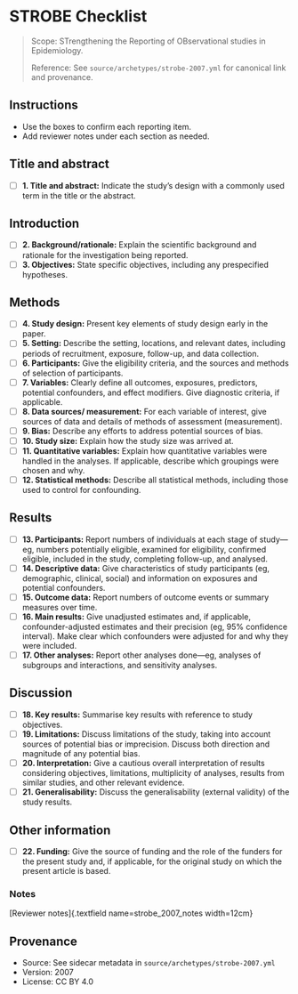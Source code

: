 # STROBE Checklist

> Scope: STrengthening the Reporting of OBservational studies in Epidemiology.
>
> Reference: See `source/archetypes/strobe-2007.yml` for canonical link and provenance.

## Instructions
- Use the boxes to confirm each reporting item.
- Add reviewer notes under each section as needed.

## Title and abstract

- [ ] **1. Title and abstract:** Indicate the study’s design with a commonly used term in the title or the abstract.

## Introduction

- [ ] **2. Background/rationale:** Explain the scientific background and rationale for the investigation being reported.
- [ ] **3. Objectives:** State specific objectives, including any prespecified hypotheses.

## Methods

- [ ] **4. Study design:** Present key elements of study design early in the paper.
- [ ] **5. Setting:** Describe the setting, locations, and relevant dates, including periods of recruitment, exposure, follow-up, and data collection.
- [ ] **6. Participants:** Give the eligibility criteria, and the sources and methods of selection of participants.
- [ ] **7. Variables:** Clearly define all outcomes, exposures, predictors, potential confounders, and effect modifiers. Give diagnostic criteria, if applicable.
- [ ] **8. Data sources/ measurement:** For each variable of interest, give sources of data and details of methods of assessment (measurement).
- [ ] **9. Bias:** Describe any efforts to address potential sources of bias.
- [ ] **10. Study size:** Explain how the study size was arrived at.
- [ ] **11. Quantitative variables:** Explain how quantitative variables were handled in the analyses. If applicable, describe which groupings were chosen and why.
- [ ] **12. Statistical methods:** Describe all statistical methods, including those used to control for confounding.

## Results

- [ ] **13. Participants:** Report numbers of individuals at each stage of study—eg, numbers potentially eligible, examined for eligibility, confirmed eligible, included in the study, completing follow-up, and analysed.
- [ ] **14. Descriptive data:** Give characteristics of study participants (eg, demographic, clinical, social) and information on exposures and potential confounders.
- [ ] **15. Outcome data:** Report numbers of outcome events or summary measures over time.
- [ ] **16. Main results:** Give unadjusted estimates and, if applicable, confounder-adjusted estimates and their precision (eg, 95% confidence interval). Make clear which confounders were adjusted for and why they were included.
- [ ] **17. Other analyses:** Report other analyses done—eg, analyses of subgroups and interactions, and sensitivity analyses.

## Discussion

- [ ] **18. Key results:** Summarise key results with reference to study objectives.
- [ ] **19. Limitations:** Discuss limitations of the study, taking into account sources of potential bias or imprecision. Discuss both direction and magnitude of any potential bias.
- [ ] **20. Interpretation:** Give a cautious overall interpretation of results considering objectives, limitations, multiplicity of analyses, results from similar studies, and other relevant evidence.
- [ ] **21. Generalisability:** Discuss the generalisability (external validity) of the study results.

## Other information

- [ ] **22. Funding:** Give the source of funding and the role of the funders for the present study and, if applicable, for the original study on which the present article is based.

### Notes
[Reviewer notes]{.textfield name=strobe_2007_notes width=12cm}

## Provenance
- Source: See sidecar metadata in `source/archetypes/strobe-2007.yml`
- Version: 2007
- License: CC BY 4.0